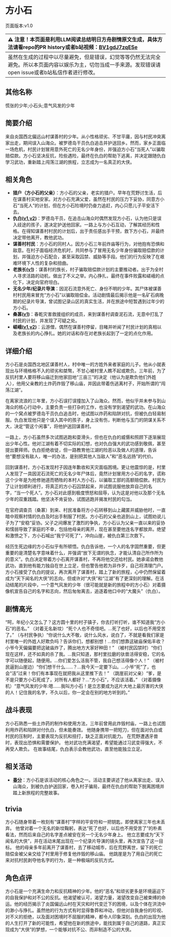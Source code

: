 # 方小石
页面版本:v1.0
 

| :warning: 注意！本页面是利用LLM阅读总结明日方舟剧情原文生成，具体方法请看repo的PR history或者b站视频：[BV1gdJ7zqESe](https://www.bilibili.com/video/BV1gdJ7zqESe/)         |
|:----------------------------|
| 虽然在生成的过程中以尽量避免，但是错误，幻觉等等仍然无法完全避免。所以本页面内容以娱乐为主，切勿当成一手来源。发现错误请open issue或者b站私信作者进行修改。|



## 其他名称
慌张的少年;小石头;意气风发的少年
## 简要介绍
来自炎国西北偏远山村谋善村的少年。从小性格顽劣、不甘平庸，因与村民冲突离家出走，期间误入山海众。被罗德岛干员仇白追击并护送回乡。然而，家乡正面临一场危机，村民计划冒用意外死亡的无名少年身份，并强迫方小石“当死人”以骗取赔偿款。方小石坚决反抗，险些遇险，最终在仇白的帮助下逃离，并决定跟随仇白学习武功，重新踏上闯荡江湖的旅程，立志成为一名真正的大侠。
## 相关角色
-   **猎户（方小石的父亲）**：方小石的父亲，老实的猎户。早年在荒野讨生活，后在谋善村买地安家。对方小石充满父爱，虽然在村民的压力下妥协，同意方小石“当死人”的计划，但在方小石险境时仍奋力追赶，内心只愿儿子平安活下去。
-   **仇白([v1](char_4082_qiubai.md),[v2](../char_v3/char_4082_qiubai.md))**：罗德岛干员，在追击山海众时偶然发现方小石，认为他只是误入歧途的孩子，遂决定护送他回家。一路上与方小石互动，了解其经历和性格。在得知谋善村村民的计划后，出于责任感出手干预，救下方小石，并最终决定带他离开，教他武功。
-   **谋善村村民**：方小石的同村人。因方小石三年前炸庙等行为，对他抱有恐惧和敌意。在村子面临经济危机时，共同参与了冒用无名少年身份骗取赔偿款的计划，并强迫方小石配合，甚至采取囚禁、威胁等手段。他们的行为反映了在艰难环境下人性的复杂和扭曲。
-   **老族长([v1](extended_char_lao_zu_zhang.md))**：谋善村的族长，村子骗取赔偿款计划的主要推动者。出于为全村人寻求活路的动机，做出了不义之举。内心挣扎，最终在事件败露和嵯峨的点化下，决定向官府坦白。
-   **无名少年/纪录片导演**：因泥石流意外死亡、身份不明的少年。其尸体被谋善村村民用来冒充“方小石”以骗取赔偿金。活动剧情最后揭示他是一名矿石病晚期的纪录片导演，曾试图记录山区的真实生活，并在旅途中短暂遇到过年少的方小石。
-   **桑葚([v1](char_473_mberry.md))**：春乾灾害救援组织的成员，来到谋善村调查泥石流，无意中打乱了村民的计划，并发现了可疑之处。
-   **嵯峨([v1](char_362_saga.md),[v2](../char_v3/char_362_saga.md))**：云游僧，偶然在谋善村停留，目睹并听闻了村民计划的真相以及老族长的内心挣扎。她的对话和存在对老族长起到了一定的点化作用。
## 详细介绍
方小石是炎国西北地区谋善村人，村中唯一的方姓外来者家庭的儿子。他从小就表现出与环境格格不入的顽劣和桀骜，不甘心被村里人瞧不起或欺负。三年前，为了反抗村里人要将移山庙迁到他家田地“三亩三”的决定（他认为是欺负他们外姓人），他用父亲教的土炸药炸毁了移山庙，并因此带着伤逃离村子，开始所谓的“闯荡江湖”。

在离家流浪的三年里，方小石误打误撞加入了山海众。然而，他似乎并未参与到山海众的核心行动中，主要负责一些打杂的工作，也没有学到渴望的武功。在山海众的一个窝点被罗德岛干员仇白追击时，他试图以炸药和陷阱对抗，但被仇白轻易制服。仇白发现他只是个误入其中的孩子，身上没有伤，判断他与玉门的阴谋关系不大，决定“管这个闲事”，将他护送回谋善村。

一路上，方小石虽然多次试图逃跑和耍滑头，但也在仇白的威慑和照顾下逐渐展现出少年心性。他对江湖有着不切实际的幻想，也对仇白强大的武功感到敬佩，甚至提出要拜师。仇白拒绝收徒，但一路教育他江湖的险恶以及做人的道理，告诉他“要想没有敌人，唯一的办法，是别把其他人当敌人”和“恶名远扬”的代价。

回到谋善村，方小石发现村子因连年歉收和天灾面临困境。更让他震惊的是，村里人发现了一具因泥石流死亡的无名少年尸体后，竟然计划冒用方小石的名字，谎称这个少年是为抢修驰道而牺牲的本村人方小石，以骗取工部的高额赔偿款。村民为了让计划顺利进行，将真正的方小石囚禁起来，并试图说服他放弃自己的名字，“当一个死人”。方小石对此感到极度愤怒和屈辱，认为这是对他以及那个无名少年的双重践踏。他坚决不肯妥协，试图逃跑并揭发村民的勾当。

在官府调查员（桑葚）到来、村民准备将方小石转移到山上藏匿并威胁他时，一直暗中观察村情的仇白及时出手制服了村民。方小石的父亲也追到山上，试图劝说儿子为了“安稳”妥协。父子之间爆发了激烈的争执，方小石认为父亲一直以来的妥协和懦弱导致了家庭的不幸，包括他母亲的离开，现在甚至要他连名字都放弃。绝望和激愤之下，方小石喊出“我宁可死了”，冲向山崖，被仇白第三次救下。

经历生死边缘的方小石似乎有所顿悟。仇白告诉他，一个人的名字固然重要，但更重要的是清楚名字意味着什么，并强调“放下无谓的执念，才能认清自己所作所为的意义”。仇白决定带着方小石离开谋善村，不再将他交还给村民。她承诺会教他武功，直到他有能力独自在世上立足，但也警告他若为非作歹，自己将清理门户。方小石接受了仇白的提议，再次离开了谋善村，踏上了新的旅程，心中仍然保留着成为“天下闻名的大侠”的志向，但或许对“大侠”和“江湖”有了更深刻的理解。在活动结尾的片段中，一个意气风发的少年（很可能就是新的旅程中的方小石）对着摄像机宣告自己的名字和志向，然后匆匆离去，追逐着他口中的“大魔头”（仇白）。
## 剧情高光
“呵，年纪小又怎么了？这方圆十里的村子镇子，你去打听打听，谁不知道我“方小石”的恶名。”
（对着无名新坟）“死个人也不奇怪吧。...死了也好，以后也不用受苦了。”
（与村民争执）“你说什么大不敬，说什么风水，说白了，不就是看我们家是村里唯一的外姓人好欺负吗？告诉你们，想都别想！...你们想靠这破庙保佑丰收？小爷今天偏偏要把这破庙炸了，腾出地方大家好种田！”
（被村民囚禁时）“你们现在这样，还不如真的杀了我。...我只知道，那村里拉磨的驮兽活得安稳，它的名字可以随便起，随便用。...你们爱怎么活我不管，我自己想活得像个人！”
（被村民逼到山崖边）“你们想干什么......？...我今天一定要下山。...小爷“死”了，也会“活”过来！你们有本事现在就把我从这里推下去！”
（跳崖前对父亲）“爹，是不是只要方小石死成了，对所有人都好？...“方小石”，不应该活着。”
（对着摄像机）“意气风发的少年:嗯......我叫方小石！是立志要成为这片大地上最厉害的大侠的人！记住我的名字，不久以后，你一定会在别的地方听到的。”
## 战斗表现
方小石熟悉一些土炸药的制作和使用方法，三年前曾用此炸毁村庙，一路上也试图利用炸药和陷阱对付仇白，但未能奏效。
他随身携带一把短刀，但在面对仇白或村民的压制时，主要表现为反抗和扭打，缺乏正面对抗能力。
在荒野遭遇牙兽时，表现出恐惧和需要保护。
他对武功充满渴望，希望能通过习武变得强大，不再受人欺负。
在故事结尾，仇白表示会教他武功，直至他能独立立足。
## 相关活动
-   **[春分](../stories/act14mini.md)**：方小石是该活动的核心角色之一。活动主要讲述了他从离家出走、误入山海众，到被仇白护送回家，卷入村子骗局，最终在仇白的帮助下脱离困境并踏上新旅程的完整故事。
## trivia
方小石随身带着一枚刻有“谋善村”字样的平安符和一把钥匙，即使离家三年也未丢弃。
他曾对着一个无名的新坟鞠躬，表达“死了也好，以后也不用受苦了”的朴素看法，然而后来自己的名字差点被安在另一个无名少年身上。
他立志要成为“天下闻名的大侠”，并在活动末尾出现在一个纪录片导演的镜头里，再次宣告了这一目标。
他的母亲多年前离开了谋善村，去了移动城市，后在荒野离世，留下的死亡赔偿金被父亲交给了村里用于修复他炸毁的移山庙。
他跳崖是为了用自己的死亡来对抗村民剥夺他名字的行为，是一种极端的反抗方式。
## 角色点评
方小石是一个充满生命力和反抗精神的少年。他的“恶名”和顽劣更多是环境逼迫下的自我保护和对不公的反抗。他渴望被认可，渴望力量，渴望改变自己被束缚的命运。他的经历揭示了炎国偏远山村在天灾和时代变迁下的困境，以及个体在洪流中的渺小与挣扎。虽然他的行为方式有时显得鲁莽和冲动，但他对自我身份的珍视、对不义的拒绝，以及面对困境时不屈服的精神，都令人印象深刻。仇白的出现为他的人生打开了新的可能性，希望他在新的旅途中，能找到属于自己的道路，真正实现成为“大侠”的梦想，一个能够对抗不公、而非制造不公的大侠。